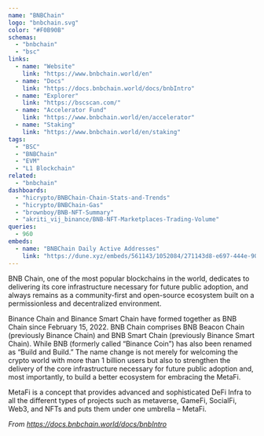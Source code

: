```yaml
---
name: "BNBChain"
logo: "bnbchain.svg"
color: "#F0B90B"
schemas:
  - "bnbchain"
  - "bsc"
links:
  - name: "Website"
    link: "https://www.bnbchain.world/en"
  - name: "Docs"
    link: "https://docs.bnbchain.world/docs/bnbIntro"
  - name: "Explorer"
    link: "https://bscscan.com/"
  - name: "Accelerator Fund"
    link: "https://www.bnbchain.world/en/accelerator"
  - name: "Staking"
    link: "https://www.bnbchain.world/en/staking"
tags:
  - "BSC"
  - "BNBChain"
  - "EVM"
  - "L1 Blockchain"
related:
  - "bnbchain"
dashboards:
  - "hicrypto/BNBChain-Chain-Stats-and-Trends"
  - "hicrypto/BNBChain-Gas"
  - "brownboy/BNB-NFT-Summary"
  - "akriti_vij_binance/BNB-NFT-Marketplaces-Trading-Volume"
queries:
  - 960
embeds:
  - name: "BNBChain Daily Active Addresses"
    link: "https://dune.xyz/embeds/561143/1052084/271143d8-e697-444e-90bd-189d58dfb656"
---
```


BNB Chain, one of the most popular blockchains in the world, dedicates to delivering its core infrastructure necessary for future public adoption, and always remains as a community-first and open-source ecosystem built on a permissionless and decentralized environment.

Binance Chain and Binance Smart Chain have formed together as BNB Chain since February 15, 2022. BNB Chain comprises BNB Beacon Chain (previously Binance Chain) and BNB Smart Chain (previously Binance Smart Chain). While BNB (formerly called “Binance Coin”) has also been renamed as “Build and Build.” The name change is not merely for welcoming the crypto world with more than 1 billion users but also to strengthen the delivery of the core infrastructure necessary for future public adoption and, most importantly, to build a better ecosystem for embracing the MetaFi.

MetaFi is a concept that provides advanced and sophisticated DeFi Infra to all the different types of projects such as metaverse, GameFi, SocialFi, Web3, and NFTs and puts them under one umbrella – MetaFi.

_From https://docs.bnbchain.world/docs/bnbIntro_
